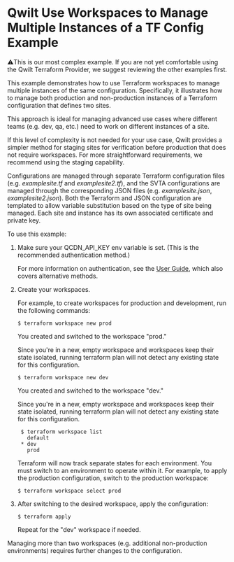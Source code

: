 # Qwilt Use Workspaces to Manage Multiple Instances of a TF Config Example

⚠️This is our most complex example.  If you are not yet comfortable using the Qwilt Terraform Provider, we suggest reviewing the other examples first.

This example demonstrates how to use Terraform workspaces to manage multiple instances of the same configuration. Specifically, it illustrates how to manage both production and non-production instances of a Terraform configuration that defines two sites.

This approach is ideal for managing advanced use cases where different teams (e.g. dev, qa, etc.) need to work on different instances of a site.

If this level of complexity is not needed for your use case, Qwilt provides a simpler method for staging sites for verification before production that does not require workspaces.  For more straightforward requirements, we recommend using the staging capability.

Configurations are managed through separate Terraform configuration files (e.g. *examplesite.tf* and *examplesite2.tf*), and the SVTA configurations are managed through the corresponding JSON files (e.g. *examplesite.json*, *examplesite2.json*). Both the Terraform and JSON configuration are templated to allow variable substitution based on the type of site being managed. Each site and instance has its own associated certificate and private key.

To use this example:

1. Make sure your QCDN_API_KEY env variable is set. (This is the recommended authentication method.)

    For more information on authentication, see the [User Guide](https://docs.qwilt.com/docs/terraform-user-guide#authentication), which also covers alternative methods. 

2. Create your workspaces.  

    For example, to create workspaces for production and development, run the following commands:

  

    ```
    $ terraform workspace new prod
    ```
      You created and switched to the workspace "prod."

      Since you're in a new, empty workspace and workspaces keep their state isolated, running terraform plan will not detect any existing state for this configuration.

    ```
    $ terraform workspace new dev
    ```

      You created and switched to the workspace "dev."

      Since you're in a new, empty workspace and workspaces keep their state isolated, running terraform plan will not detect any existing state for this configuration.

    ```
     $ terraform workspace list
       default
     * dev
       prod
    ```

    Terraform will now track separate states for each environment.  You must switch to an environment to operate within it. For example, to apply the production configuration, switch to the production workspace:

    ```
    $ terraform workspace select prod    
    ```

3. After switching to the desired workspace, apply the configuration:

    ```
    $ terraform apply
     ```

    Repeat for the "dev" workspace if needed. 
    
  Managing more than two workspaces (e.g. additional non-production environments) requires further changes to the configuration.